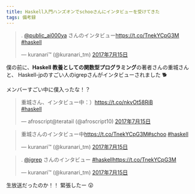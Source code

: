 ```yaml
---
title: Haskell入門ハンズオンでschooさんにインタビューを受けてきた
tags: 備考録
---
```


<blockquote class="twitter-tweet" data-lang="ja"><p lang="ja" dir="ltr">. <a href="https://twitter.com/public_ai000ya">@public_ai000ya</a> さんのインタビュー<a href="https://t.co/TnekYCpG3M">https://t.co/TnekYCpG3M</a> <a href="https://twitter.com/hashtag/haskell?src=hash">#haskell</a></p>&mdash; kuranari™ (@kuranari_tm) <a href="https://twitter.com/kuranari_tm/status/886135553984311296">2017年7月15日</a></blockquote>
<script async src="//platform.twitter.com/widgets.js" charset="utf-8"></script>

僕の前に、**Haskell 教養としての関数型プログラミング**の著者さんの重城さんと、
Haskell-jpのすごい人のigrepさんがインタビューされました :dog2:

メンバーすごい中に僕入ったな！？

<blockquote class="twitter-tweet" data-lang="ja"><p lang="ja" dir="ltr">重城さん、インタビュー中：）<a href="https://t.co/nkvOt58RiB">https://t.co/nkvOt58RiB</a><br> <a href="https://twitter.com/hashtag/haskell?src=hash">#haskell</a></p>&mdash; afroscript@teratail (@afroscript10) <a href="https://twitter.com/afroscript10/status/886128774613311488">2017年7月15日</a></blockquote>
<script async src="//platform.twitter.com/widgets.js" charset="utf-8"></script>

<blockquote class="twitter-tweet" data-lang="ja"><p lang="ja" dir="ltr">重城さんのインタビュー中<a href="https://t.co/TnekYCpG3M">https://t.co/TnekYCpG3M</a><a href="https://twitter.com/hashtag/schoo?src=hash">#schoo</a> <a href="https://twitter.com/hashtag/haskell?src=hash">#haskell</a></p>&mdash; kuranari™ (@kuranari_tm) <a href="https://twitter.com/kuranari_tm/status/886130325692194817">2017年7月15日</a></blockquote>
<script async src="//platform.twitter.com/widgets.js" charset="utf-8"></script>

<blockquote class="twitter-tweet" data-lang="ja"><p lang="ja" dir="ltr">. <a href="https://twitter.com/igrep">@igrep</a> さんのインタビュー <a href="https://twitter.com/hashtag/haskell?src=hash">#haskell</a><a href="https://t.co/TnekYCpG3M">https://t.co/TnekYCpG3M</a></p>&mdash; kuranari™ (@kuranari_tm) <a href="https://twitter.com/kuranari_tm/status/886133807631392768">2017年7月15日</a></blockquote>
<script async src="//platform.twitter.com/widgets.js" charset="utf-8"></script>


生放送だったのか！！
緊張したー :astonished:
